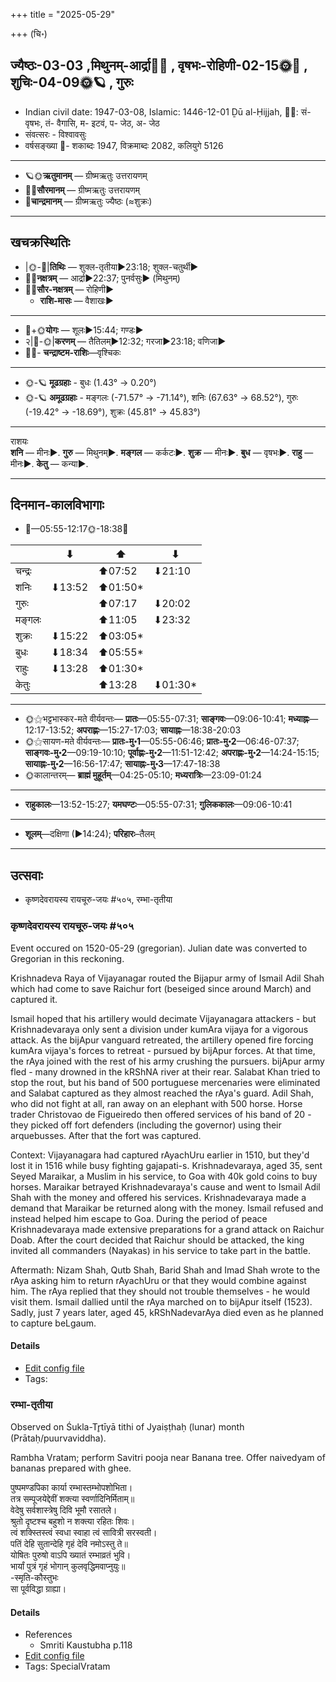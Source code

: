 +++
title = "2025-05-29"

+++
(चि॰)
## ज्यैष्ठः-03-03  ,मिथुनम्-आर्द्रा🌛🌌  ,  वृषभः-रोहिणी-02-15🌞🌌  ,  शुचिः-04-09🌞🪐  , गुरुः
- Indian civil date: 1947-03-08, Islamic: 1446-12-01 Ḏū al-Ḥijjah, 🌌🌞: सं- वृषभः, तं- वैगासि, म- इटवं, प- जेठ, अ- जेठ
- संवत्सरः - विश्वावसुः
- वर्षसङ्ख्या 🌛- शकाब्दः 1947, विक्रमाब्दः 2082, कलियुगे 5126
___________________
- 🪐🌞**ऋतुमानम्** — ग्रीष्मऋतुः उत्तरायणम्
- 🌌🌞**सौरमानम्** — ग्रीष्मऋतुः उत्तरायणम्
- 🌛**चान्द्रमानम्** — ग्रीष्मऋतुः ज्यैष्ठः (≈शुक्रः)
___________________


## खचक्रस्थितिः
- |🌞-🌛|**तिथिः** — शुक्ल-तृतीया►23:18; शुक्ल-चतुर्थी►  
- 🌌🌛**नक्षत्रम्** — आर्द्रा►22:37; पुनर्वसुः► (मिथुनम्)  
- 🌌🌞**सौर-नक्षत्रम्** — रोहिणी►  
  - **राशि-मासः** — वैशाखः► 
___________________
- 🌛+🌞**योगः** — शूलः►15:44; गण्डः►  
- २|🌛-🌞|**करणम्** — तैतिलम्►12:32; गरजा►23:18; वणिजा►  
- 🌌🌛- **चन्द्राष्टम-राशिः**—वृश्चिकः  
___________________
- 🌞-🪐 **मूढग्रहाः** - बुधः (1.43° → 0.20°)
- 🌞-🪐 **अमूढग्रहाः** - मङ्गलः (-71.57° → -71.14°), शनिः (67.63° → 68.52°), गुरुः (-19.42° → -18.69°), शुक्रः (45.81° → 45.83°)
___________________
राशयः  
**शनि** — मीनः►. **गुरु** — मिथुनम्►. **मङ्गल** — कर्कटः►. **शुक्र** — मीनः►. **बुध** — वृषभः►. **राहु** — मीनः►. **केतु** — कन्या►. 
___________________


## दिनमान-कालविभागाः
- 🌅—05:55-12:17🌞-18:38🌇  

|      |⬇     |⬆     |⬇     |
|------|-----|-----|------|
|चन्द्रः|     |⬆07:52 |⬇21:10 |
|शनिः   |⬇13:52 |⬆01:50*|     |
|गुरुः  |     |⬆07:17 |⬇20:02 |
|मङ्गलः |     |⬆11:05 |⬇23:32 |
|शुक्रः |⬇15:22 |⬆03:05*|     |
|बुधः   |⬇18:34 |⬆05:55*|     |
|राहुः  |⬇13:28 |⬆01:30*|     |
|केतुः  |     |⬆13:28 |⬇01:30*|
___________________
- 🌞⚝भट्टभास्कर-मते वीर्यवन्तः— **प्रातः**—05:55-07:31; **साङ्गवः**—09:06-10:41; **मध्याह्नः**—12:17-13:52; **अपराह्णः**—15:27-17:03; **सायाह्नः**—18:38-20:03  
- 🌞⚝सायण-मते वीर्यवन्तः— **प्रातः-मु॰1**—05:55-06:46; **प्रातः-मु॰2**—06:46-07:37; **साङ्गवः-मु॰2**—09:19-10:10; **पूर्वाह्णः-मु॰2**—11:51-12:42; **अपराह्णः-मु॰2**—14:24-15:15; **सायाह्नः-मु॰2**—16:56-17:47; **सायाह्नः-मु॰3**—17:47-18:38  
- 🌞कालान्तरम्— **ब्राह्मं मुहूर्तम्**—04:25-05:10; **मध्यरात्रिः**—23:09-01:24  
___________________
- **राहुकालः**—13:52-15:27; **यमघण्टः**—05:55-07:31; **गुलिककालः**—09:06-10:41  
___________________
- **शूलम्**—दक्षिणा (►14:24); **परिहारः**–तैलम्  
___________________

## उत्सवाः
- कृष्णदेवरायस्य रायचूरु-जयः #५०५, रम्भा-तृतीया
### कृष्णदेवरायस्य रायचूरु-जयः #५०५

Event occured on 1520-05-29 (gregorian). Julian date was converted to Gregorian in this reckoning. 

Krishnadeva Raya of Vijayanagar routed the Bijapur army of Ismail Adil Shah which had come to save Raichur fort (beseiged since around March) and captured it.

Ismail hoped that his artillery would decimate Vijayanagara attackers - but Krishnadevaraya only sent a division under kumAra vijaya for a vigorous attack. As the bijApur vanguard retreated, the artillery opened fire forcing kumAra vijaya's forces to retreat - pursued by bijApur forces. At that time, the rAya joined with the rest of his army crushing the pursuers. bijApur army fled - many drowned in the kRShNA river at their rear. Salabat Khan tried to stop the rout, but his band of 500 portuguese mercenaries were eliminated and Salabat captured as they almost reached the rAya's guard. Adil Shah, who did not fight at all, ran away on an elephant with 500 horse. Horse trader Christovao de Figueiredo then offered services of his band of 20 - they picked off fort defenders (including the governor) using their arquebusses. After that the fort was captured.  

Context:  Vijayanagara had captured rAyachUru earlier in 1510, but they'd lost it in 1516 while busy fighting gajapati-s. Krishnadevaraya, aged 35, sent Seyed Maraikar, a Muslim in his service, to Goa with 40k gold coins to buy horses. Maraikar betrayed Krishnadevaraya's cause and went to Ismail Adil Shah with the money and offered his services. Krishnadevaraya made a demand that Maraikar be returned along with the money. Ismail refused and instead helped him escape to Goa. During the period of peace Krishnadevaraya made extensive preparations for a grand attack on Raichur Doab. After the court decided that Raichur should be attacked, the king invited all commanders (Nayakas) in his service to take part in the battle.

Aftermath: Nizam Shah, Qutb Shah, Barid Shah and Imad Shah wrote to the rAya asking him to return rAyachUru or that they would combine against him. The rAya replied that they should not trouble themselves - he would visit them. Ismail dallied until the rAya marched on to bijApur itself (1523). Sadly, just 7 years later, aged 45, kRShNadevarAya died even as he planned to capture beLgaum.

#### Details
- [Edit config file](https://github.com/jyotisham/adyatithi/blob/master/mahApuruSha/xatra-later/julian/day/05/19/kRShNadevarAyasya_rAyachUru-jayaH.toml)
- Tags: 


### रम्भा-तृतीया

Observed on Śukla-Tr̥tīyā tithi of Jyaiṣṭhaḥ (lunar) month (Prātaḥ/puurvaviddha). 

Rambha Vratam; perform Savitri pooja near Banana tree. Offer naivedyam of bananas prepared with ghee.

पुष्पमण्डपिका कार्या रम्भास्तम्भोपशोभिता।  
तत्र सम्पूजयेद्देवीं शक्त्या स्वर्णादिनिर्मिताम्॥  
वेदेषु सर्वशास्त्रेषु दिवि भूमौ रसातले।  
श्रुतो दृष्टश्च बहुशो न शक्त्या रहितः शिवः।  
त्वं शक्स्तिस्त्वं स्वधा स्वाहा त्वं सावित्री सरस्वती।  
पतिं देहि सुतान्देहि गृहं देवि नमोऽस्तु ते॥  
योषितः पुरुषो वाऽपि ख्यातं रम्भाव्रतं भुवि।  
भार्यां पुत्रं गृहं भोगान् कुलवृद्धिमवाप्नुयुः॥  
-स्मृति-कौस्तुभः  
सा पूर्वविद्धा ग्राह्या।  



#### Details
- References
  - Smriti Kaustubha p.118
- [Edit config file](https://github.com/jyotisham/adyatithi/blob/master/general/lunar_month/tithi/03/03/rambhA~tRtIyA.toml)
- Tags: SpecialVratam


